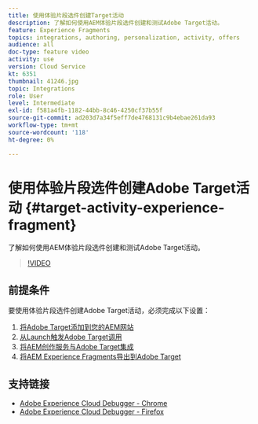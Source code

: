 ```yaml
---
title: 使用体验片段选件创建Target活动
description: 了解如何使用AEM体验片段选件创建和测试Adobe Target活动。
feature: Experience Fragments
topics: integrations, authoring, personalization, activity, offers
audience: all
doc-type: feature video
activity: use
version: Cloud Service
kt: 6351
thumbnail: 41246.jpg
topic: Integrations
role: User
level: Intermediate
exl-id: f581a4fb-1182-44bb-8c46-4250cf37b55f
source-git-commit: ad203d7a34f5eff7de4768131c9b4ebae261da93
workflow-type: tm+mt
source-wordcount: '118'
ht-degree: 0%

---
```


# 使用体验片段选件创建Adobe Target活动 {#target-activity-experience-fragment}

了解如何使用AEM体验片段选件创建和测试Adobe Target活动。

>[!VIDEO](https://video.tv.adobe.com/v/41246?quality=12&learn=on)

## 前提条件

要使用体验片段选件创建Adobe Target活动，必须完成以下设置：

1. [将Adobe Target添加到您的AEM网站](./add-target-launch-extension.md)
1. [从Launch触发Adobe Target调用](./load-and-fire-target.md)
1. [将AEM创作服务与Adobe Target集成](./setup-aem-target-cloud-service.md)
1. [将AEM Experience Fragments导出到Adobe Target](./export-experience-fragment-target.md)

## 支持链接

* [Adobe Experience Cloud Debugger - Chrome](https://chrome.google.com/webstore/detail/adobe-experience-cloud-de/ocdmogmohccmeicdhlhhgepeaijenapj)
* [Adobe Experience Cloud Debugger - Firefox](https://addons.mozilla.org/en-US/firefox/addon/adobe-experience-platform-dbg/)
